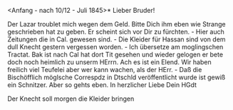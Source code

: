  <Anfang - nach 10/12 - Juli 1845>*
Lieber Bruder!

Der Lazar troublet mich wegen dem Geld. Bitte Dich ihm eben wie Strange geschrieben hat zu geben. Er scheint sich vor Dir zu fürchten. - Hier auch Zeitungen die in Cal. gewesen sind. - Die Kleider für Hassan sind von dem dull Knecht gestern vergessen worden. - Ich übersetze am moglingschen Tractat. Bak ist nach Cal hat dort Tit gesehen und wieder gelogen er bete doch noch heimlich zu unserm HErrn. Ach es ist ein Elend. Wir haben freilich viel Teufelei aber wer kann wachen, als der HErr. - Daß die Bischöfflich möglsche Correspdz in Dtschld veröffentlicht wurde ist gewiß ein Schnitzer. Aber so gehts eben.
 In herzlicher Liebe Dein
 HGdt

Der Knecht soll morgen die Kleider bringen



